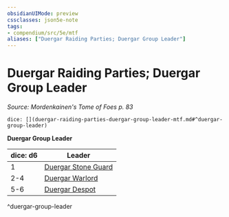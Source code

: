 ```yaml
---
obsidianUIMode: preview
cssclasses: json5e-note
tags:
- compendium/src/5e/mtf
aliases: ["Duergar Raiding Parties; Duergar Group Leader"]
---
```

# Duergar Raiding Parties; Duergar Group Leader
*Source: Mordenkainen's Tome of Foes p. 83* 

`dice: [](duergar-raiding-parties-duergar-group-leader-mtf.md#^duergar-group-leader)`

**Duergar Group Leader**

| dice: d6 | Leader |
|----------|--------|
| 1 | [Duergar Stone Guard](/compendium/bestiary/humanoid/duergar-stone-guard-mpmm.md) |
| 2-4 | [Duergar Warlord](/compendium/bestiary/humanoid/duergar-warlord-mpmm.md) |
| 5-6 | [Duergar Despot](/compendium/bestiary/humanoid/duergar-despot-mpmm.md) |
^duergar-group-leader